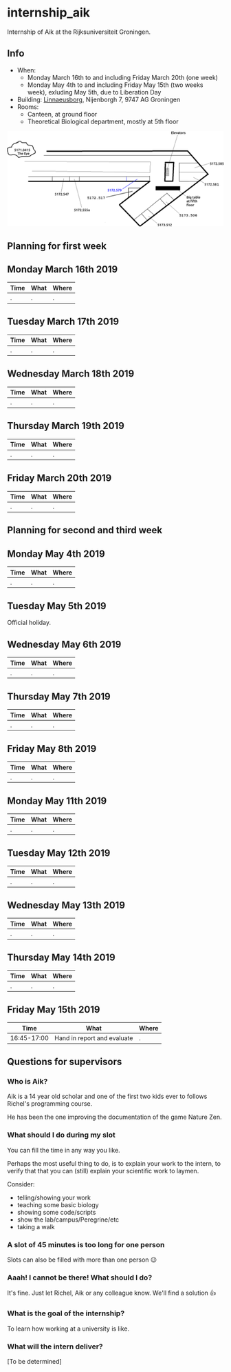 # internship_aik

Internship of Aik at the Rijksuniversiteit Groningen.

## Info

 * When:
    * Monday March 16th to and including Friday March 20th (one week)
    * Monday May 4th to and including Friday May 15th (two weeks week),
      exluding May 5th, due to Liberation Day
 * Building: [Linnaeusborg](https://www.rug.nl/staff/location/5172), Nijenborgh 7, 9747 AG Groningen
 * Rooms:
    * Canteen, at ground floor
    * Theoretical Biological department, mostly at 5th floor

![](lb.png)

## Planning for first week

## Monday March 16th 2019

Time       |What                                    |Where
-----------|----------------------------------------|-------------------------------------------------
.          |.                                       |.

## Tuesday March 17th 2019

Time       |What                                    |Where
-----------|----------------------------------------|-------------------------------------------------
.          |.                                       |.

## Wednesday March 18th 2019

Time       |What                                    |Where
-----------|----------------------------------------|-------------------------------------------------
.          |.                                       |.

## Thursday March 19th 2019

Time       |What                                    |Where
-----------|----------------------------------------|-------------------------------------------------
.          |.                                       |.

## Friday March 20th 2019

Time       |What                                    |Where
-----------|----------------------------------------|-------------------------------------------------
.          |.                                       |.
 

## Planning for second and third week

## Monday May 4th 2019

Time       |What                                    |Where
-----------|----------------------------------------|-------------------------------------------------
.          |.                                       |.

## Tuesday May 5th 2019

Official holiday.

## Wednesday May 6th 2019

Time       |What                                    |Where
-----------|----------------------------------------|-------------------------------------------------
.          |.                                       |.

## Thursday May 7th 2019

Time       |What                                    |Where
-----------|----------------------------------------|-------------------------------------------------
.          |.                                       |.

## Friday May 8th 2019

Time       |What                                    |Where
-----------|----------------------------------------|-------------------------------------------------
.          |.                                       |.

## Monday May 11th 2019

Time       |What                                    |Where
-----------|----------------------------------------|-------------------------------------------------
.          |.                                       |.

## Tuesday May 12th 2019

Time       |What                                    |Where
-----------|----------------------------------------|-------------------------------------------------
.          |.                                       |.

## Wednesday May 13th 2019

Time       |What                                    |Where
-----------|----------------------------------------|-------------------------------------------------
.          |.                                       |.

## Thursday May 14th 2019

Time       |What                                    |Where
-----------|----------------------------------------|-------------------------------------------------
.          |.                                       |.

## Friday May 15th 2019

Time       |What                                    |Where
-----------|----------------------------------------|-------------------------------------------------
16:45-17:00|Hand in report and evaluate             |.

## Questions for supervisors

### Who is Aik?

Aik is a 14 year old scholar
and one of the first two kids ever to follows Richel's programming course.

He has been the one improving the documentation of the game Nature Zen.

### What should I do during my slot

You can fill the time in any way you like.

Perhaps the most useful thing to do,
is to explain your work to the intern,
to verify that that you can (still) explain your scientific work to laymen.

Consider:

 * telling/showing your work
 * teaching some basic biology
 * showing some code/scripts 
 * show the lab/campus/Peregrine/etc
 * taking a walk

### A slot of 45 minutes is too long for one person

Slots can also be filled with more than one person :wink:

### Aaah! I cannot be there! What should I do?

It's fine. Just let Richel, Aik or any colleague know. 
We'll find a solution :+1:

### What is the goal of the internship?

To learn how working at a university is like.

### What will the intern deliver?

[To be determined]


